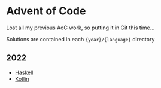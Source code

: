 # Advent of Code

Lost all my previous AoC work, so putting it in Git this time...

Solutions are contained in each `{year}/{language}` directory

## 2022
- [Haskell](2022/haskell)
- [Kotlin](2022/kotlin)
